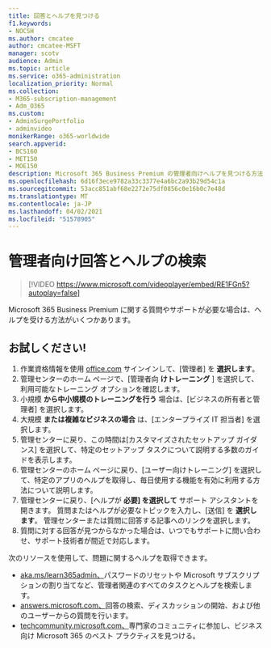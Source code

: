 ```yaml
---
title: 回答とヘルプを見つける
f1.keywords:
- NOCSH
ms.author: cmcatee
author: cmcatee-MSFT
manager: scotv
audience: Admin
ms.topic: article
ms.service: o365-administration
localization_priority: Normal
ms.collection:
- M365-subscription-management
- Adm_O365
ms.custom:
- AdminSurgePortfolio
- adminvideo
monikerRange: o365-worldwide
search.appverid:
- BCS160
- MET150
- MOE150
description: Microsoft 365 Business Premium の管理者向けヘルプを見つける方法について説明します。
ms.openlocfilehash: 6d16f3ece9782a33c3377e4a6bc2a93b29d54c1a
ms.sourcegitcommit: 53acc851abf68e2272e75df0856c0e16b0c7e48d
ms.translationtype: MT
ms.contentlocale: ja-JP
ms.lasthandoff: 04/02/2021
ms.locfileid: "51578905"
---
```

# <a name="find-answers-and-help-for-admins"></a>管理者向け回答とヘルプの検索

> [!VIDEO https://www.microsoft.com/videoplayer/embed/RE1FGn5?autoplay=false]

Microsoft 365 Business Premium に関する質問やサポートが必要な場合は、ヘルプを受ける方法がいくつかあります。

## <a name="try-it"></a>お試しください!

1. 作業資格情報を使用 [office.com](https://office.com) サインインして、[管理者] を **選択します**。
1. 管理センターのホーム ページで、[管理者向 **けトレーニング** ] を選択して、利用可能なトレーニング オプションを確認します。
1. 小規模 **から中小規模のトレーニングを行う** 場合は、[ビジネスの所有者と管理者] を選択します。
1. 大規模 **または複雑なビジネスの場合** は、[エンタープライズ IT 担当者] を選択します。
1. 管理センターに戻り、この時間は[カスタマイズされたセットアップ ガイダンス] を選択して、特定のセットアップ タスクについて説明する多数のガイドを表示します。
1. 管理センターのホーム ページに戻り、[ユーザー向けトレーニング] を選択して、特定のアプリのヘルプを取得し、毎日使用する機能を有効に利用する方法について説明します。
1. 管理センターに戻り、[ヘルプが **必要] を選択して** サポート アシスタントを開きます。 質問またはヘルプが必要なトピックを入力し、[送信] を **選択します**。 管理センターまたは質問に回答する記事へのリンクを選択します。
1. 質問に対する回答が見つからなかった場合は、いつでもサポートに問い合わせ、サポート技術者が間近で対応します。

次のリソースを使用して、問題に関するヘルプを取得できます。

- [aka.ms/learn365admin、](../admin/index.yml)パスワードのリセットや Microsoft サブスクリプションの割り当てなど、管理者関連のすべてのタスクとヘルプを検索します。
- [answers.microsoft.com、](https://answers.microsoft.com)回答の検索、ディスカッションの開始、および他のユーザーからの質問を行います。
- [techcommunity.microsoft.com、](https://techcommunity.microsoft.com)専門家のコミュニティに参加し、ビジネス向け Microsoft 365 のベスト プラクティスを見つける。